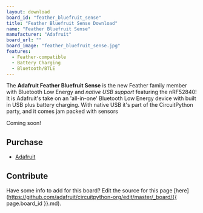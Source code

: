 ```yaml
---
layout: download
board_id: "feather_bluefruit_sense"
title: "Feather Bluefruit Sense Download"
name: "Feather Bluefruit Sense"
manufacturer: "Adafruit"
board_url: ""
board_image: "feather_bluefruit_sense.jpg"
features:
  - Feather-compatible
  - Battery Charging
  - Bluetooth/BTLE
---
```


The **Adafruit Feather Bluefruit Sense** is the new Feather family member with Bluetooth Low Energy and _native USB support_ featuring the nRF52840! It is Adafruit's take on an 'all-in-one' Bluetooth Low Energy device with built in USB plus battery charging. With native USB it's part of the CircuitPython party, and it comes jam packed with sensors

Coming soon!

## Purchase
* [Adafruit](https://www.adafruit.com/product/4516)

## Contribute

Have some info to add for this board? Edit the source for this page [here](https://github.com/adafruit/circuitpython-org/edit/master/_board/{{ page.board_id }}.md).
